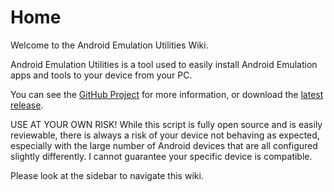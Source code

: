 # Home

Welcome to the Android Emulation Utilities Wiki.

Android Emulation Utilities is a tool used to easily install Android Emulation apps and tools to your device from your PC.

You can see the [GitHub Project](https://github.com/WingofaGriffin/Android-Emulation-Utilities/) for more information, or download the [latest release](https://github.com/WingofaGriffin/Android-Emulation-Utilities/releases/latest).

USE AT YOUR OWN RISK! While this script is fully open source and is easily reviewable, there is always a risk of your device not behaving as expected, especially with the large number of Android devices that are all configured slightly differently. I cannot guarantee your specific device is compatible.

Please look at the sidebar to navigate this wiki.